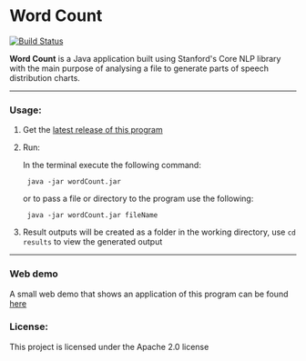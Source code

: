 Word Count
==========

[![Build Status](https://travis-ci.org/khazelrigg/wordCount.svg?branch=master)](https://travis-ci.org/khazelrigg/wordCount)

**Word Count** is a Java application built using Stanford's Core NLP library with the main purpose 
of analysing a file to generate parts of speech distribution charts.

---

### Usage:
    
1. Get the [latest release of this program](https://github.com/khazelrigg/wordCount/releases)

2. Run:

     In the terminal execute the following command:
    
        java -jar wordCount.jar 
     
     or to pass a file or directory to the program use the following:
     
        java -jar wordCount.jar fileName
        
4. Result outputs will be created as a folder in the working directory, use `cd results` to view the generated output

---
### Web demo
A small web demo that shows an application of this program can be found [here](http://bl.ocks.org/khazelrigg/raw/287b2e8a648bf85313de686bfe7ed540/)

### License:
This project is licensed under the Apache 2.0 license
